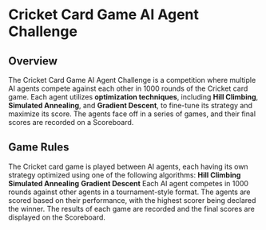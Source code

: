 # Cricket Card Game AI Agent Challenge
## Overview
The Cricket Card Game AI Agent Challenge is a competition where multiple AI agents compete against each other in 1000 rounds of the Cricket card game. Each agent utilizes **optimization techniques**, including **Hill Climbing**, **Simulated Annealing**, and **Gradient Descent**, to fine-tune its strategy and maximize its score. The agents face off in a series of games, and their final scores are recorded on a Scoreboard.

## Game Rules
The Cricket card game is played between AI agents, each having its own strategy optimized using one of the following algorithms:
**Hill Climbing**
**Simulated Annealing**
**Gradient Descent**
Each AI agent competes in 1000 rounds against other agents in a tournament-style format.
The agents are scored based on their performance, with the highest scorer being declared the winner.
The results of each game are recorded and the final scores are displayed on the Scoreboard.
